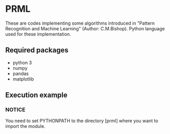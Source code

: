 # PRML
These are codes implementing some algorithms introduced in  "Pattern Recognition and Machine Learning" (Author: C.M.Bishop). Python language used for these implementation.
## Required packages
- python 3
- numpy
- pandas
- matplotlib
## Execution example
### NOTICE
You need to set PYTHONPATH to the directory [prml] where you want to import the module.





